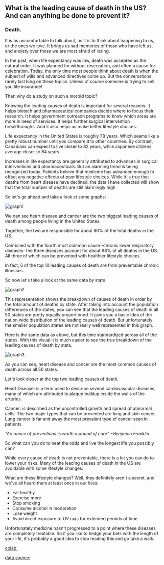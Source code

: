 ## What is the leading cause of death in the US? And can anything be done to prevent it?






### **Death.**

It is as uncomfortable to talk about, as it is to think about happening to us, or the ones we love.  It brings us sad memories of those who have left us, and anxiety over those we are most afraid of losing.  

In the past, when life expectancy was low, death was accepted as the natural order.  It was planned for without reservation, and often a cause for celebration.  Today, the only time most people think about death is when the subject of wills and advanced directives come up.  But the conversations rarely last long on these topics. Unless of course someone is trying to sell you life insurance!


Then why do a study on such a morbid topic?


Knowing the leading causes of death is important for several reasons.  It helps biotech and pharmaceutical companies decide where to focus their research.  It helps government outreach programs to know which areas are more in need of services.  It helps further surgical intervention breakthroughs. And it also helps us make better lifestyle choices.

Life expectancy in the United States is roughly 78 years.  Which seems like a pretty robust number until you compare it to other countries. By contrast, Canadians can expect to live closer to 82 years, while Japanese citizens average closer to 84 years.  

Increases in life expectancy are generally attributed to advances in surgical interventions and pharmaceuticals. But an alarming trend is being recognized today. Patients believe that medicine has advanced enough to offset any negative effects of poor lifestyle choices. While it is true that deaths from heart disease have declined, the data I have collected will show that the total number of deaths are still alarmingly high.  

So let's go ahead and take a look at some graphs:

![graph1](/Project1/img/Graph_1.png)





We can see heart disease and cancer are the two biggest leading causes of death among people living in the United States.

 Together, the two are responsible for about 60% of the total deaths in the US.

Combined with the fourth most common cause -chronic lower respiratory diseases- the three diseases account for about 68% of all deaths in the US.  All three of which can be prevented with healthier lifestyle choices.

In fact, 6 of the top 10 leading causes of death are from preventable chronic illnesses.



So now let's take a look at the same data by state


![graph2](/Project1/img/graph_2.png)

This representation shows the breakdown of causes of death in order by the total amount of deaths by state.  After taking into account the population differences of the states, you can see that the leading causes of death in all 50 states are pretty equally proportioned.  It gives you a basic idea of the nation wide distribution of the leading causes of death.  But unfortunately the smaller population states are not really well represented in this graph.


Here is the same data as above, but this time standardized across all of the states.
With this visual it is much easier to see the true breakdown of the leading causes of death by state.  


![graph3](Project/img/graph_3.png)


As you can see, heart disease and cancer are the most common causes of death across all 50 states.

Let's look closer at the top two leading causes of death.

Heart Disease: is a term used to describe several cardiovascular diseases, many of 					which are attributed to plaque buildup inside the walls of the 						arteries.  

Cancer:	is described as the uncontrolled growth and spread of abnormal cells. The 				two major types that can be prevented are lung and skin cancer. Lung 				cancer is far and away the most prevalent type of cancer seen in patients.



*"An ounce of preventions is worth a pound of cure" ~Benjamin Franklin*


So what can you do to beat the odds and live the longest life you possibly can?

While every cause of death is not preventable, there is a lot you can do to lower your risks.  Many of the leading causes of death in the US are avoidable with some lifestyle changes.



What are these lifestyle changes? Well, they definitely aren't a secret, and we've all heard them at least once in our lives:

* Eat healthy
* Exercise more
* Stop smoking
* Consume alcohol in moderation
* Lose weight
* Avoid direct exposure to UV rays for extended periods of time

Unfortunately medicine hasn't progressed to a point where these diseases are completely treatable. So if you like to hedge your bets with the length of your life, it's probably a good idea to stop reading this and go take a walk.

[colab:](https://colab.research.google.com/drive/1Ti8V3c2Wt3zBs3B2OWTDOAm2j1R3kc9m)


[data source:](https://catalog.data.gov/dataset/age-adjusted-death-rates-for-the-top-10-leading-causes-of-death-united-states-2013)
